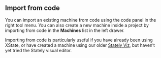 ## Import from code

You can import an existing machine from code using the code panel in the right tool menu. You can also create a new machine inside a project by importing from code in the **Machines** list in the left drawer.

Importing from code is particularly useful if you have already been using XState, or have created a machine using our older [Stately Viz](https://stately.ai/viz), but haven’t yet tried the Stately visual editor.